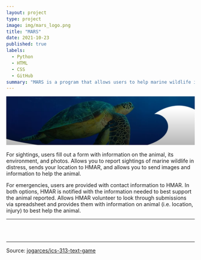 ```yaml
---
layout: project
type: project
image: img/mars_logo.png
title: "MARS"
date: 2021-10-23
published: true
labels:
  - Python
  - HTML
  - CSS
  - GitHub
summary: "MARS is a program that allows users to help marine wildlife in distress."
---
```


<img class="img-fluid" src="../img/mars_bg.png">

For sightings, users fill out a form with information on the animal, its environment, and photos. Allows you to report sightings of marine wildlife in distress, sends your location to HMAR, and allows you to send images and information to help the animal.

For emergencies, users are provided with contact information to HMAR. In both options, HMAR is notified with the information needed to best support the animal reported. Allows HMAR volunteer to look through submissions via spreadsheet and provides them with information on animal (i.e. location, injury) to best help the animal.

<hr>

<pre>

  
</pre>

<hr>

Source: <a href="https://github.com/HACC2021/MARS.git"><i class="large github icon "></i>jogarces/ics-313-text-game</a>
